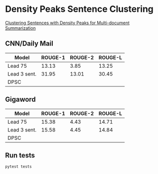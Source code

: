 # Density Peaks Sentence Clustering

[Clustering Sentences with Density Peaks for Multi-document Summarization](https://www.aclweb.org/anthology/N15-1136/)


## CNN/Daily Mail

|Model|ROUGE-1|ROUGE-2|ROUGE-L|
|---|---|---|---|
|Lead 75|13.13|3.85|13.25|
|Lead 3 sent.|31.95|13.01|30.45|
|DPSC||||

## Gigaword

|Model|ROUGE-1|ROUGE-2|ROUGE-L|
|---|---|---|---|
|Lead 75|15.38|4.43|14.71|
|Lead 3 sent.|15.58|4.45|14.84|
|DPSC||||

## Run tests

```bash
pytest tests
```